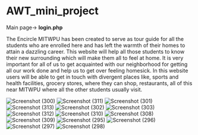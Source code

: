 # AWT_mini_project

Main page-> **login.php**

The Encircle MITWPU has been created to serve as tour guide for all the  students who are enrolled here and has left the warmth of their homes to  attain a dazzling career. This website will help all those students to know their new surrounding which will make them all to feel at home. It is very  important for all of us to get acquainted with our neighborhood for getting all  our work done and help us to get over feeling homesick.  In this website users will be able to get in touch with divergent places like,  sports and health facilities, grocery stores, where they can shop, restaurants,  all of this near MITWPU where all the other students usually visit.


![Screenshot (300)](https://user-images.githubusercontent.com/76564398/168821539-371b05ed-429e-4b1c-a50b-b90c165c94e9.png)
![Screenshot (311)](https://user-images.githubusercontent.com/76564398/168821723-25571487-0127-42b5-b4d1-1235d7c8ea52.png)
![Screenshot (301)](https://user-images.githubusercontent.com/76564398/168821584-782edf91-8c0d-479a-b379-d16696e9810d.png)
![Screenshot (313)](https://user-images.githubusercontent.com/76564398/168822095-55a545c7-b6e2-4af3-b8b4-e1dfdc3014b4.png)
![Screenshot (302)](https://user-images.githubusercontent.com/76564398/168821591-6c60ecd8-e013-400b-86e4-addbf2f5493d.png)
![Screenshot (303)](https://user-images.githubusercontent.com/76564398/168821580-d8dfcee2-fc25-4537-9019-bec879fa52d4.png)
![Screenshot (312)](https://user-images.githubusercontent.com/76564398/168821599-3b32743e-9d3b-41f9-9ee0-e2cce4f06299.png)
![Screenshot (310)](https://user-images.githubusercontent.com/76564398/168821669-a502ea28-47d8-4030-9c8c-fbb35922aa3e.png)
![Screenshot (308)](https://user-images.githubusercontent.com/76564398/168821688-db4bb76b-1431-4ab7-a16a-deb15b826748.png)
![Screenshot (309)](https://user-images.githubusercontent.com/76564398/168821697-44673d46-9089-406d-8e87-269f3aaaebf0.png)
![Screenshot (295)](https://user-images.githubusercontent.com/76564398/168822148-2c701d6a-bb79-4221-ab79-44e1e3d3b1d2.png)
![Screenshot (296)](https://user-images.githubusercontent.com/76564398/168822156-92c9b114-f7a9-4ad6-97fc-2782cf7fcc9b.png)
![Screenshot (297)](https://user-images.githubusercontent.com/76564398/168822166-6a06a1a0-4f95-45ab-8406-9ae15fe7904e.png)
![Screenshot (298)](https://user-images.githubusercontent.com/76564398/168822182-7fc1df52-ba33-4f89-8cef-7cfd376656a4.png)
